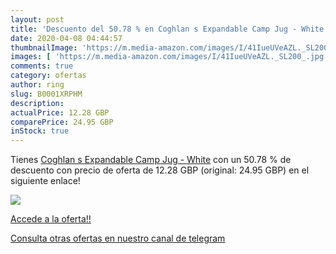 ```yaml
---
layout: post
title: 'Descuento del 50.78 % en Coghlan s Expandable Camp Jug - White'
date: 2020-04-08 04:44:57
thumbnailImage: 'https://m.media-amazon.com/images/I/41IueUVeAZL._SL200_.jpg'
images: [ 'https://m.media-amazon.com/images/I/41IueUVeAZL._SL200_.jpg' ]
comments: true
category: ofertas
author: ring
slug: B0001XRPHM
description:
actualPrice: 12.28 GBP
comparePrice: 24.95 GBP
inStock: true
---
```


Tienes [Coghlan s Expandable Camp Jug - White](https://www.amazon.com/dp/B0001XRPHM/?tag=redken08-20) con un 50.78 % de descuento con precio de oferta de 12.28 GBP (original: 24.95 GBP) en el siguiente enlace!

[![](https://m.media-amazon.com/images/I/41IueUVeAZL._SL200_.jpg)](https://www.amazon.com/dp/B0001XRPHM/?tag=redken08-20)

[Accede a la oferta!!](https://www.amazon.com/dp/B0001XRPHM/?tag=redken08-20)

[Consulta otras ofertas en nuestro canal de telegram](https://t.me/s/ofertas25)
